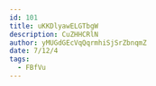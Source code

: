 ```yaml
---
id: 101
title: uKKDlyawELGTbgW
description: CuZHHCRlN
author: yMUGdGEcVqQqrmhiSjSrZbnqmZ
date: 7/12/4
tags:
  - FBfVu
---
```

